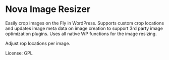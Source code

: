 Nova Image Resizer
===========

Easily crop images on the Fly in WordPress. Supports custom crop locations and updates image meta data on image creation to support 3rd party image optimization plugins. Uses all native WP functions for the image resizing.

Adjust rop locations per image.

License: GPL
